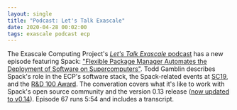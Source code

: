 ```yaml
---
layout: single
title: "Podcast: Let's Talk Exascale"
date: 2020-04-28 00:02:00
tags: exascale podcast ecp
---
```


The Exascale Computing Project's [*Let's Talk Exascale* podcast](https://www.exascaleproject.org/podcast/) has a new episode featuring Spack: ["Flexible Package Manager Automates the Deployment of Software on Supercomputers"](https://www.exascaleproject.org/flexible-package-manager-automates-the-deployment-of-software-on-supercomputers/). Todd Gamblin describes Spack's role in the ECP's software stack, the Spack-related events at [SC19](https://spack.io/spack-at-sc19/), and the [R&D 100 Award](https://spack.io/spack-wins-rd-100-award/). The converation covers what it's like to work with Spack's open source community and the version 0.13 release ([now updated to v0.14](https://github.com/spack/spack/releases/tag/v0.14.0)). Episode 67 runs 5:54 and includes a transcript.

